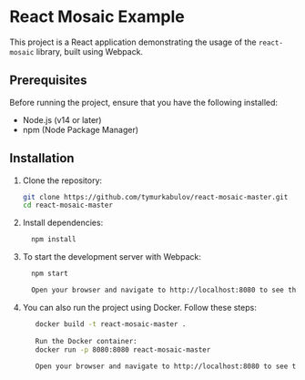# React Mosaic Example

This project is a React application demonstrating the usage of the `react-mosaic` library, built using Webpack.

## Prerequisites

Before running the project, ensure that you have the following installed:

- Node.js (v14 or later)
- npm (Node Package Manager)

## Installation

1. Clone the repository:

   ```bash
   git clone https://github.com/tymurkabulov/react-mosaic-master.git
   cd react-mosaic-master
2. Install dependencies:

    ```bash
      npm install
3. To start the development server with Webpack:
   
    ```bash
      npm start
   
      Open your browser and navigate to http://localhost:8080 to see the application.
   

4. You can also run the project using Docker. Follow these steps:
   ```bash
      docker build -t react-mosaic-master .
    
      Run the Docker container:
      docker run -p 8080:8080 react-mosaic-master
      
      Open your browser and navigate to http://localhost:8080 to see the application.